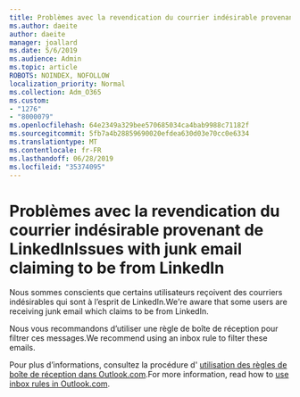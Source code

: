 ```yaml
---
title: Problèmes avec la revendication du courrier indésirable provenant de LinkedIn
ms.author: daeite
author: daeite
manager: joallard
ms.date: 5/6/2019
ms.audience: Admin
ms.topic: article
ROBOTS: NOINDEX, NOFOLLOW
localization_priority: Normal
ms.collection: Adm_O365
ms.custom:
- "1276"
- "8000079"
ms.openlocfilehash: 64e2349a329bee570685034ca4bab9988c71182f
ms.sourcegitcommit: 5fb7a4b28859690020efdea630d03e70cc0e6334
ms.translationtype: MT
ms.contentlocale: fr-FR
ms.lasthandoff: 06/28/2019
ms.locfileid: "35374095"
---
```

# <a name="issues-with-junk-email-claiming-to-be-from-linkedin"></a><span data-ttu-id="433f3-102">Problèmes avec la revendication du courrier indésirable provenant de LinkedIn</span><span class="sxs-lookup"><span data-stu-id="433f3-102">Issues with junk email claiming to be from LinkedIn</span></span>

<span data-ttu-id="433f3-103">Nous sommes conscients que certains utilisateurs reçoivent des courriers indésirables qui sont à l’esprit de LinkedIn.</span><span class="sxs-lookup"><span data-stu-id="433f3-103">We're aware that some users are receiving junk email which claims to be from LinkedIn.</span></span>

<span data-ttu-id="433f3-104">Nous vous recommandons d’utiliser une règle de boîte de réception pour filtrer ces messages.</span><span class="sxs-lookup"><span data-stu-id="433f3-104">We recommend using an inbox rule to filter these emails.</span></span>

<span data-ttu-id="433f3-105">Pour plus d’informations, consultez la procédure d' [utilisation des règles de boîte de réception dans Outlook.com](https://support.office.com/article/4b094371-a5d7-49bd-8b1b-4e4896a7cc5d).</span><span class="sxs-lookup"><span data-stu-id="433f3-105">For more information, read how to [use inbox rules in Outlook.com](https://support.office.com/article/4b094371-a5d7-49bd-8b1b-4e4896a7cc5d).</span></span>